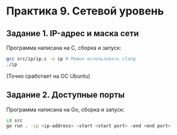 # Практика 9. Сетевой уровень

## Задание 1. IP-адрес и маска сети

Программа написана на C, сборка и запуск:

```bash
gcc src/ip/ip.c -o ip # Можно использовать clang
./ip
```

(Точно сработает на ОС Ubuntu)

## Задание 2. Доступные порты

Программа написана на Go, сборка и запуск:

```bash
cd src
go run . -ip <ip-address> -start <start port> -end <end port>
```
